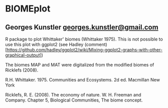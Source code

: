 BIOMEplot
=======

## Georges Kunstler <georges.kunstler@gmail.com>

R package to plot Whittaker' biomes (Whittaker 1975). This is not possible to use this plot with ggplot2 (see Hadley (comment)[https://github.com/hadley/ggplot2/wiki/Mixing-ggplot2-graphs-with-other-graphical-output])

The biomes MAP and MAT were digitalized from the modified biomes of Ricklefs (2008).

R.H. Whittaker. 1975. Communities and Ecosystems. 2d ed. Macmillan New York

Ricklefs, R. E. (2008). The economy of nature. W. H. Freeman and Company. Chapter 5, Biological Communities, The biome concept.
